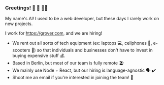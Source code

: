 ### Greetings! 🦒 🌴 🏄‍♀️

My name's Al! I used to be a web developer, but these days I rarely work on new projects.

I work for https://grover.com, and we are hiring!
- We rent out all sorts of tech equipment (ex: laptops 💻, cellphones 📱, e-scooters 🛵) so that individuals and businesses don't have to invest in buying expensive stuff 💰.
- Based in Berlin, but most of our team is fully remote 🏖️
- We mainly use Node + React, but our hiring is language-agnostic 🗣 ✔️
- Shoot me an email if you're interested in joining the team! 🦾
